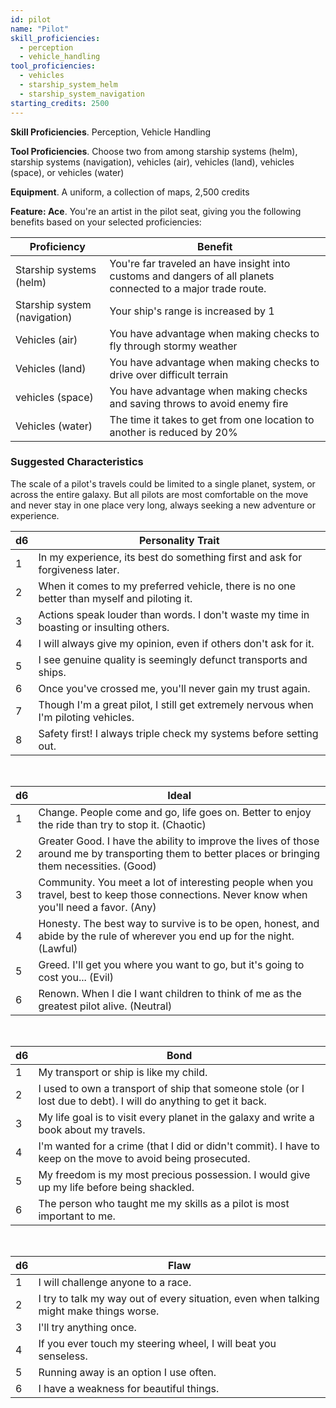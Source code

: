```yaml
---
id: pilot
name: "Pilot"
skill_proficiencies:
  - perception
  - vehicle_handling
tool_proficiencies:
  - vehicles
  - starship_system_helm
  - starship_system_navigation
starting_credits: 2500
---
```


__Skill Proficiencies__. Perception, Vehicle Handling

__Tool Proficiencies__. Choose two from among starship systems (helm), starship systems (navigation), vehicles (air),
vehicles (land), vehicles (space), or vehicles (water)

__Equipment__. A uniform, a collection of maps, 2,500 credits

__Feature: Ace__.
You're an artist in the pilot seat, giving you the following benefits based on your selected proficiencies:

Proficiency | Benefit
--- | ---
Starship systems (helm) | You're far traveled an have insight into customs and dangers of all planets connected to a major trade route.
Starship system (navigation) | Your ship's range is increased by 1
Vehicles (air) | You have advantage when making checks to fly through stormy weather
Vehicles (land) | You have advantage when making checks to drive over difficult terrain
vehicles (space) | You have advantage when making checks and saving throws to avoid enemy fire
Vehicles (water) | The time it takes to get from one location to another is reduced by 20%

<div class="hr"></div>

### Suggested Characteristics
The scale of a pilot's travels could be limited to a single planet, system, or across the entire galaxy. But all pilots
are most comfortable on the move and never stay in one place very long, always seeking a new adventure or experience.

d6 | Personality Trait
--- | ---
1 | In my experience, its best do something first and ask for forgiveness later.
2 | When it comes to my preferred vehicle, there is no one better than myself and piloting it.
3 | Actions speak louder than words. I don't waste my time in boasting or insulting others.
4 | I will always give my opinion, even if others don't ask for it.
5 | I see genuine quality is seemingly defunct transports and ships.
6	| Once you've crossed me, you'll never gain my trust again.
7 | Though I'm a great pilot, I still get extremely nervous when I'm piloting vehicles.
8 | Safety first! I always triple check my systems before setting out.

<br>

d6 | Ideal
--- | ---
1 | Change. People come and go, life goes on. Better to enjoy the ride than try to stop it. (Chaotic)
2	| Greater Good. I have the ability to improve the lives of those around me by transporting them to better places or bringing them necessities. (Good)
3 | Community. You meet a lot of interesting people when you travel, best to keep those connections. Never know when you'll need a favor. (Any)
4 | Honesty. The best way to survive is to be open, honest, and abide by the rule of wherever you end up for the night. (Lawful)
5 | Greed. I'll get you where you want to go, but it's going to cost you... (Evil)
6 | Renown. When I die I want children to think of me as the greatest pilot alive. (Neutral)

<br>

d6 | Bond
--- | ---
1 | My transport or ship is like my child.
2 | I used to own a transport of ship that someone stole (or I lost due to debt). I will do anything to get it back.
3 | My life goal is to visit every planet in the galaxy and write a book about my travels.
4	| I'm wanted for a crime (that I did or didn't commit). I have to keep on the move to avoid being prosecuted.
5 | My freedom is my most precious possession. I would give up my life before being shackled.
6 | The person who taught me my skills as a pilot is most important to me.

<br>

d6 | Flaw
--- | ---
1 | I will challenge anyone to a race.
2	| I try to talk my way out of every situation, even when talking might make things worse.
3	| I'll try anything once.
4	| If you ever touch my steering wheel, I will beat you senseless.
5	| Running away is an option I use often.
6	| I have a weakness for beautiful things.

